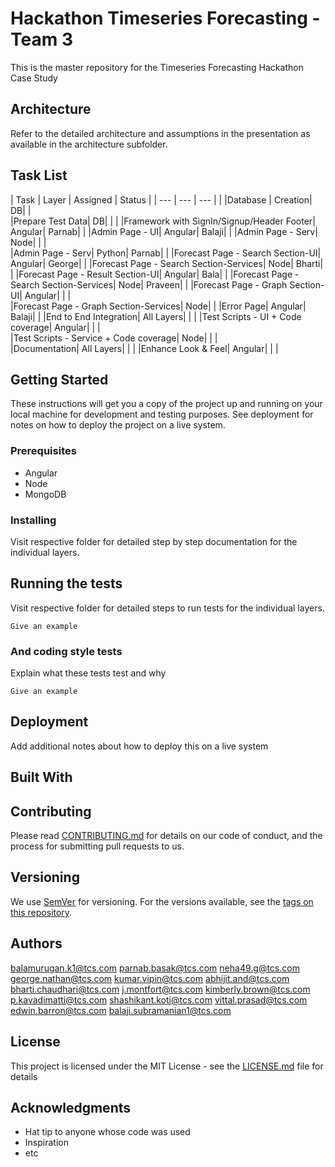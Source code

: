 # Hackathon Timeseries Forecasting - Team 3

This is the master repository for the Timeseries Forecasting Hackathon Case Study

## Architecture

Refer to the detailed architecture and assumptions in the presentation as available in the architecture subfolder.

## Task List


| Task |	Layer |	Assigned | Status |
| --- | --- | --- | |
|Database | Creation|	DB| |	
|Prepare Test Data|	DB| | |	
|Framework with SignIn/Signup/Header Footer|	Angular|	Parnab| |
|Admin Page - UI|	Angular|	Balaji| |
|Admin Page - Serv|	Node| | |	
|Admin Page - Serv|	Python|	Parnab| |
|Forecast Page - Search Section-UI|	Angular|	George| |
|Forecast Page - Search Section-Services|	Node|	Bharti| |
|Forecast Page - Result Section-UI|	Angular|	Bala| |
|Forecast Page - Search Section-Services|	Node|	Praveen| |
|Forecast Page - Graph Section-UI|	Angular| | |	
|Forecast Page - Graph Section-Services|	Node| |	
|Error Page|	Angular|	Balaji| |
|End to End Integration|	All Layers| | |	
|Test Scripts - UI + Code coverage|	Angular| | |	
|Test Scripts - Service + Code coverage|	Node| | |	
|Documentation|	All Layers| | |	
|Enhance Look & Feel|	Angular| | |	

## Getting Started

These instructions will get you a copy of the project up and running on your local machine for development and testing purposes. See deployment for notes on how to deploy the project on a live system.

### Prerequisites

- Angular
- Node
- MongoDB

### Installing

Visit respective folder for detailed step by step documentation for the individual layers.

## Running the tests

Visit respective folder for detailed steps to run tests for the individual layers.

```
Give an example
```

### And coding style tests

Explain what these tests test and why

```
Give an example
```

## Deployment

Add additional notes about how to deploy this on a live system

## Built With

## Contributing

Please read [CONTRIBUTING.md](https://gist.github.com/PurpleBooth/b24679402957c63ec426) for details on our code of conduct, and the process for submitting pull requests to us.

## Versioning

We use [SemVer](http://semver.org/) for versioning. For the versions available, see the [tags on this repository](https://github.com/your/project/tags). 

## Authors

balamurugan.k1@tcs.com
parnab.basak@tcs.com
neha49.g@tcs.com
george.nathan@tcs.com
kumar.vipin@tcs.com
abhijit.and@tcs.com
bharti.chaudhari@tcs.com
j.montfort@tcs.com
kimberly.brown@tcs.com
p.kavadimatti@tcs.com
shashikant.koti@tcs.com
vittal.prasad@tcs.com
edwin.barron@tcs.com
balaji.subramanian1@tcs.com

## License

This project is licensed under the MIT License - see the [LICENSE.md](LICENSE.md) file for details

## Acknowledgments

* Hat tip to anyone whose code was used
* Inspiration
* etc
